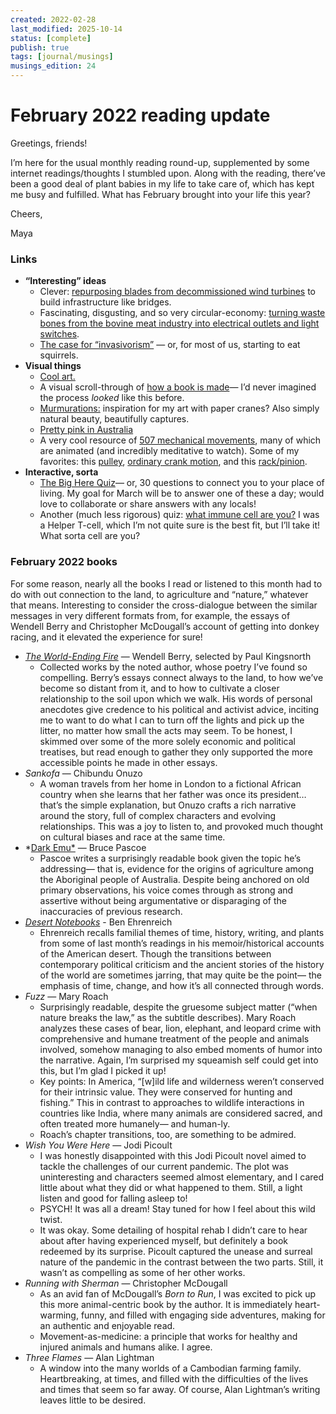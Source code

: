 ```yaml
---
created: 2022-02-28
last_modified: 2025-10-14
status: [complete]
publish: true
tags: [journal/musings]
musings_edition: 24
---
```


# February 2022 reading update

Greetings, friends!

I’m here for the usual monthly reading round-up, supplemented by some internet readings/thoughts I stumbled upon. Along with the reading, there’ve been a good deal of plant babies in my life to take care of, which has kept me busy and fulfilled. What has February brought into your life this year?

Cheers,

Maya

### Links

- **“Interesting” ideas**
    - Clever: [repurposing blades from decommissioned wind turbines](https://www.theverge.com/2022/2/11/22929059/recycled-wind-turbine-blade-bridges-world-first) to build infrastructure like bridges.
    - Fascinating, disgusting, and so very circular-economy: [turning waste bones from the bovine meat industry into electrical outlets and light switches](https://www.dezeen.com/2022/02/10/souhaib-ghanmi-elos-sockets-switches/?utm_medium=email&utm_campaign=Dezeen%20Debate%20751&utm_content=Dezeen%20Debate%20751+CID_32696255454d8ecaf80e3247ef426943&utm_source=Dezeen%20Mail&utm_term=Read%20more).
    - [The case for “invasivorism”](https://www.motherjones.com/environment/2022/02/rack-squirrel-chefs-serving-invasive-species-wedgewood-miya-invasivorism/) — or, for most of us, starting to eat squirrels.
- **Visual things**
    - [Cool art.](https://www.thisiscolossal.com/2022/02/amy-genser-paper-topographies/)
    - A visual scroll-through of [how a book is made](https://www.nytimes.com/interactive/2022/02/19/books/how-a-book-is-made.html)— I’d never imagined the process *looked* like this before.
    - [Murmurations:](http://www.dorism.com/Lockdown.html) inspiration for my art with paper cranes? Also simply natural beauty, beautifully captures.
    - [Pretty pink in Australia](https://mymodernmet.com/kristina-makeeva-pink-lagoon-photography/)
    - A very cool resource of [507 mechanical movements](http://507movements.com/toc.html), many of which are animated (and incredibly meditative to watch). Some of my favorites: this [pulley](http://507movements.com/mm_006.html), [ordinary crank motion](http://507movements.com/mm_092.html), and this [rack/pinion](http://507movements.com/mm_118.html).
- **Interactive, sorta**
    - [The Big Here Quiz](https://kk.org/thetechnium/the-big-here-quiz/)— or, 30 questions to connect you to your place of living. My goal for March will be to answer one of these a day; would love to collaborate or share answers with any locals!
    - Another (much less rigorous) quiz: [what immune cell are you?](https://www.stemcell.com/virtual-conference-exhibition/immunology/immune-cell-quiz?utm_source=twitter&utm_medium=social&utm_campaign=csi_immunologyf21) I was a Helper T-cell, which I’m not quite sure is the best fit, but I’ll take it! What sorta cell are you?

### February 2022 books

For some reason, nearly all the books I read or listened to this month had to do with out connection to the land, to agriculture and “nature,” whatever that means. Interesting to consider the cross-dialogue between the similar messages in very different formats from, for example, the essays of Wendell Berry and Christopher McDougall’s account of getting into donkey racing, and it elevated the experience for sure!

- *[The World-Ending Fire](berry-the-world-ending-fire.md)* — Wendell Berry, selected by Paul Kingsnorth
    - Collected works by the noted author, whose poetry I’ve found so compelling. Berry’s essays connect always to the land, to how we’ve become so distant from it, and to how to cultivate a closer relationship to the soil upon which we walk. His words of personal anecdotes give credence to his political and activist advice, inciting me to want to do what I can to turn off the lights and pick up the litter, no matter how small the acts may seem. To be honest, I skimmed over some of the more solely economic and political treatises, but read enough to gather they only supported the more accessible points he made in other essays.
- *Sankofa* — Chibundu Onuzo
    - A woman travels from her home in London to a fictional African country when she learns that her father was once its president… that’s the simple explanation, but Onuzo crafts a rich narrative around the story, full of complex characters and evolving relationships. This was a joy to listen to, and provoked much thought on cultural biases and race at the same time.
- *[Dark Emu*](300-collections/media/pascoe-dark-emu.md) — Bruce Pascoe
    - Pascoe writes a surprisingly readable book given the topic he’s addressing— that is, evidence for the origins of agriculture among the Aboriginal people of Australia. Despite being anchored on old primary observations, his voice comes through as strong and assertive without being argumentative or disparaging of the inaccuracies of previous research.
- *[Desert Notebooks](ehrenreich-desert-notebooks.md)* - Ben Ehrenreich
    - Ehrenreich recalls familial themes of time, history, writing, and plants from some of last month’s readings in his memoir/historical accounts of the American desert. Though the transitions between contemporary political criticism and the ancient stories of the history of the world are sometimes jarring, that may quite be the point— the emphasis of time, change, and how it’s all connected through words.
- *Fuzz* — Mary Roach
    - Surprisingly readable, despite the gruesome subject matter (“when nature breaks the law,” as the subtitle describes). Mary Roach analyzes these cases of bear, lion, elephant, and leopard crime with comprehensive and humane treatment of the people and animals involved, somehow managing to also embed moments of humor into the narrative. Again, I’m surprised my squeamish self could get into this, but I’m glad I picked it up!
    - Key points: In America, “[w]ild life and wilderness weren’t conserved for their intrinsic value. They were conserved for hunting and fishing.” This in contrast to approaches to wildlife interactions in countries like India, where many animals are considered sacred, and often treated more humanely— and human-ly.
    - Roach’s chapter transitions, too, are something to be admired.
- *Wish You Were Here* — Jodi Picoult
    - I was honestly disappointed with this Jodi Picoult novel aimed to tackle the challenges of our current pandemic. The plot was uninteresting and characters seemed almost elementary, and I cared little about what they did or what happened to them. Still, a light listen and good for falling asleep to!
    - PSYCH! It was all a dream! Stay tuned for how I feel about this wild twist.
    - It was okay. Some detailing of hospital rehab I didn’t care to hear about after having experienced myself, but definitely a book redeemed by its surprise. Picoult captured the unease and surreal nature of the pandemic in the contrast between the two parts. Still, it wasn’t as compelling as some of her other works.
- *Running with Sherman* — Christopher McDougall
    - As an avid fan of McDougall’s *Born to Run*, I was excited to pick up this more animal-centric book by the author. It is immediately heart-warming, funny, and filled with engaging side adventures, making for an authentic and enjoyable read.
    - Movement-as-medicine: a principle that works for healthy and injured animals and humans alike. I agree.
- *Three Flames* — Alan Lightman
    - A window into the many worlds of a Cambodian farming family. Heartbreaking, at times, and filled with the difficulties of the lives and times that seem so far away. Of course, Alan Lightman’s writing leaves little to be desired.

